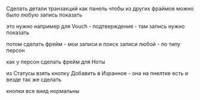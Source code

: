 Сделать детали транзакций как панель чтобы из других фраймов можно было любую запись показать

это нужно например для Vouch - подтверждения - там запись нужно показать

потом сделать фрейм - мои записи и поиск записи любой - по типу персон

как у персон сделать фрейм для Ноты

из Статусы взять кнопку Добавить в Изранное - она на пнелтке есть и везде так же сделать

кнопки все виид нормальны

